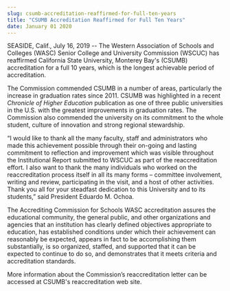 ```yaml
---
slug: csumb-accreditation-reaffirmed-for-full-ten-years
title: "CSUMB Accreditation Reaffirmed for Full Ten Years"
date: January 01 2020
---
```


<p>SEASIDE, Calif., July 16, 2019 -- The Western Association of Schools and Colleges (WASC) Senior College and University Commission (WSCUC) has reaffirmed California State University, Monterey Bay's (CSUMB) accreditation for a full 10 years, which is the longest achievable period of accreditation.</p><p>The Commission commended CSUMB in a number of areas, particularly the increase in graduation rates since 2011.  CSUMB was highlighted in a recent <i>Chronicle of Higher Education </i>publication as one of three public universities in the U.S. with the greatest improvements in graduation rates.  The Commission also commended the university on its commitment to the whole student, culture of innovation and strong regional stewardship.</p><p>“I would like to thank all the many faculty, staff and administrators who made this achievement possible through their on-going and lasting commitment to reflection and improvement which was visible throughout the Institutional Report submitted to WSCUC as part of the reaccreditation effort. I also want to thank the many individuals who worked on the reaccreditation process itself in all its many forms – committee involvement, writing and review, participating in the visit, and a host of other activities.  Thank you all for your steadfast dedication to this University and to its students,” said President Eduardo M. Ochoa.</p><p>The Accrediting Commission for Schools WASC accreditation assures the educational community, the general public, and other organizations and agencies that an institution has clearly defined objectives appropriate to education, has established conditions under which their achievement can reasonably be expected, appears in fact to be accomplishing them substantially, is so organized, staffed, and supported that it can be expected to continue to do so, and demonstrates that it meets criteria and accreditation standards.</p><p>More information about the Commission’s reaccreditation letter can be accessed at CSUMB's reaccreditation web site.</p>
